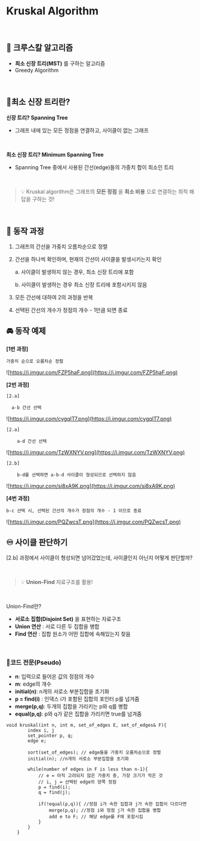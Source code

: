 # Kruskal Algorithm

</br>

## 📌 크루스칼 알고리즘

- **최소 신장 트리(MST)** 를 구하는 알고리즘
- Greedy Algorithm

</br>


## 📌최소 신장 트리란?

**신장 트리? Spanning Tree**

- 그래프 내에 있는 모든 정점을 연결하고, 사이클이 없는 그래프

</br>


**최소 신장 트리? Minimum Spanning Tree**

- Spanning Tree 중에서 사용된 간선(edge)들의 가중치 합이 최소인 트리

</br>

  
> 💡 Kruskal algorithm은 그래프의 **모든 정점** 을 **최소 비용** 으로 연결하는 최적 해답을 구하는 것!
  
</br>


## 🚗 동작 과정

1. 그래프의 간선을 가중치 오름차순으로 정렬 </br>

2. 간선을 하나씩 확인하며, 현재의 간선이 사이클을 발생시키는지 확인 </br>

    a. 사이클이 발생하지 않는 경우, 최소 신장 트리에 포함 </br>

    b. 사이클이 발생하는 경우 최소 신장 트리에 포함시키지 않음 </br>

3. 모든 간선에 대하여 2의 과정을 반복
4. 선택된 간선의 개수가 정점의 개수 - 1만큼 되면 종료

## 🚘 동작 예제

**[1번 과정]**

    가중치 순으로 오름차순 정렬

![https://i.imgur.com/FZP5haF.png](https://i.imgur.com/FZP5haF.png)

**[2번 과정]**

    [2.a] 

      a-b 간선 선택

![https://i.imgur.com/cygqIT7.png](https://i.imgur.com/cygqIT7.png)

    [2.a] 

        a-d 간선 선택

![https://i.imgur.com/TzWXNYV.png](https://i.imgur.com/TzWXNYV.png)

    [2.b]

        b-d를 선택하면 a-b-d 사이클이 형성되므로 선택하지 않음

![https://i.imgur.com/si8xA9K.png](https://i.imgur.com/si8xA9K.png)

**[4번 과정]**

    b-c 선택 시, 선택된 간선의 개수가 정점의 개수 - 1 이므로 종료

![https://i.imgur.com/PQZwcsT.png](https://i.imgur.com/PQZwcsT.png)

## ♾️ 사이클 판단하기

[2.b] 과정에서 사이클이 형성되면 넘어갔었는데, 사이클인지 아닌지 어떻게 판단할까?

</br>


> 💡 **Union-Find** 자료구조를 활용!

</br>

Union-Find란?

- **서로소 집합(Disjoint Set)** 을 표현하는 자료구조
- **Union 연산** : 서로 다른 두 집합을 병합
- **Find 연산** : 집합 원소가 어떤 집합에 속해있는지 찾음

</br>

### 📝코드 전문(Pseudo)

- **n**: 입력으로 들어온 값의 정점의 개수
- **m**: edge의 개수
- **initial(n)**: n개의 서로소 부분집합을 초기화
- **p = find(i)** : 인덱스 i가 포함된 집합의 포인터 p를 넘겨줌
- **merge(p,q)**: 두개의 집합을 가리키는 p와 q를 병합
- **equal(p,q)**: p와 q가 같은 집합을 가리키면 true를 넘겨줌

```
void kruskal(int n, int m, set_of_edges E, set_of_edges& F){
		index i, j
		set_pointer p, q;
		edge e;

		sort(set_of_edges); // edge들을 가중치 오름차순으로 정렬
		initial(n); //n개의 서로소 부분집합을 초기화

		while(number of edges in F is less than n-1){
			// e = 아직 고려되지 않은 가중치 중, 가장 크기가 작은 것
			// i, j = 선택된 edge의 양쪽 정점
			p = find(i);
			q = find(j);

			if(!equal(p,q)){ //정점 i가 속한 집합과 j가 속한 집합이 다르다면
				merge(p,q); //정점 i와 정점 j가 속한 집합을 병합
				add e to F; // 해당 edge를 F에 포함시킴
			}
		}
	}
```
